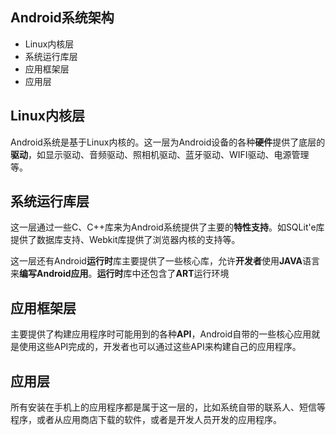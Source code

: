 ## Android系统架构

- Linux内核层
- 系统运行库层
- 应用框架层
- 应用层



## Linux内核层

​	Android系统是基于Linux内核的。这一层为Android设备的各种**硬件**提供了底层的**驱动**，如显示驱动、音频驱动、照相机驱动、蓝牙驱动、WIFI驱动、电源管理等。



## 系统运行库层

​		这一层通过一些C、C++库来为Android系统提供了主要的**特性支持**。如SQLit'e库提供了数据库支持、Webkit库提供了浏览器内核的支持等。

​		这一层还有Android**运行时**库主要提供了一些核心库，允许**开发者**使用**JAVA**语言来**编写Android应用**。**运行时**库中还包含了**ART**运行环境



## 应用框架层

​	主要提供了构建应用程序时可能用到的各种**API**，Android自带的一些核心应用就是使用这些API完成的，开发者也可以通过这些API来构建自己的应用程序。



## 应用层

​	所有安装在手机上的应用程序都是属于这一层的，比如系统自带的联系人、短信等程序，或者从应用商店下载的软件，或者是开发人员开发的应用程序。

